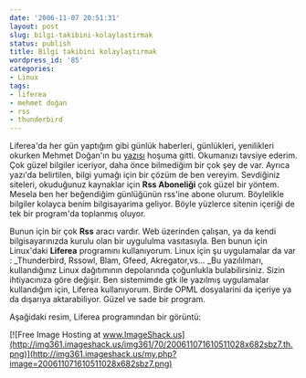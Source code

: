 ```yaml
---
date: '2006-11-07 20:51:31'
layout: post
slug: bilgi-takibini-kolaylastirmak
status: publish
title: Bilgi takibini kolaylaştırmak
wordpress_id: '85'
categories:
- Linux
tags:
- liferea
- mehmet doğan
- rss
- thunderbird
---
```


Liferea'da her gün yaptığım gibi  günlük haberleri, günlükleri, yenilikleri okurken Mehmet Doğan'ın bu [yazısı](http://www.unbf.ca/altiustu/arsiv/2006/11/samanliktaki_kullanici.php) hoşuma gitti. Okumanızı tavsiye ederim. Çok güzel bilgiler iceriyor, daha önce bilmediğim bir çok şey de var. Ayrıca yazı'da belirtilen, bilgi yumağı için bir çözüm de ben vereyim. Sevdiğiniz siteleri, okuduğunuz kaynaklar için **Rss Aboneliği** çok güzel bir yöntem. Mesela ben her beğendiğim günlüğünün rss'ine abone olurum. Böylelikle bilgiler kolayca benim bilgisayarima geliyor. Böyle yüzlerce sitenin içeriği de tek bir program'da toplanmış oluyor. 

Bunun için bir çok **Rss** aracı vardır. Web üzerinden çalışan, ya da kendi bilgisayarınızda kurulu olan bir uygululma vasıtasıyla. Ben bunun için Linux'daki **Liferea** programını kullanıyorum. Linux için şu uygulamalar da var : _Thunderbird, Rssowl, Blam, Gfeed, Akregator,vs... _Bu yazılılmarı, kullandığınız Linux dağıtımının depolarında çoğunlukla bulabilirsiniz. Sizin ihtiyacınıza göre değişir. Ben sistemimde gtk ile yazılmış uygulamalar kullandığım için, Liferea kullanıyorum. Birde OPML dosyalarini da içeriye ya da dışarıya aktarabiliyor. Güzel ve sade bir program. 

Aşağidaki resim, Liferea programından bir görüntü:

[![Free Image Hosting at www.ImageShack.us](http://img361.imageshack.us/img361/70/200611071610511028x682sbz7.th.png)](http://img361.imageshack.us/my.php?image=200611071610511028x682sbz7.png)




